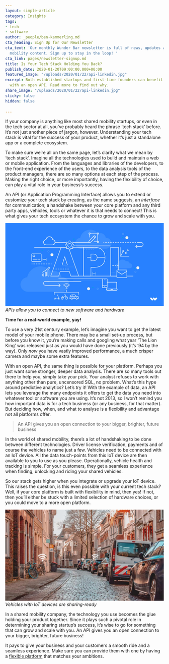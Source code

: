 ```yaml
---
layout: simple-article
category: Insights
tags:
- tech
- software
author: _people/ben-kammerling.md
cta_heading: Sign Up for Our Newsletter
cta_text: 'Our monthly Wunder Bar newsletter is full of news, updates and exciting
  mobility content. Sign up to stay in the loop! '
cta_link: pages/newsletter-signup.md
title: Is Your Tech Stack Holding You Back?
publish_date: 2020-01-20T09:00:00.000+00:00
featured_image: "/uploads/2020/01/22/api-linkedin.jpg"
excerpt: Both established startups and first-time founders can benefit from a platform
  with an open API. Read more to find out why.
share_image: "/uploads/2020/01/22/api-linkedin.jpg"
sticky: false
hidden: false

---
```

If your company is anything like most shared mobility startups, or even in the tech sector at all, you’ve probably heard the phrase ‘tech stack’ before. It’s not just another piece of jargon, however. Understanding your tech stack is vital for the success of your product, whether it’s just a standalone app or a complete ecosystem.

To make sure we’re all on the same page, let’s clarify what we mean by ‘tech stack’. Imagine all the technologies used to build and maintain a web or mobile application. From the languages and libraries of the developers, to the front-end experience of the users, to the data analysis tools of the product managers, there are so many options at each step of the process. Making the right choice, or more importantly, having the flexibility of choice, can play a vital role in your business’s success.

An API (or Application Programming Interface) allows you to extend or customize your tech stack by creating, as the name suggests, an _interface_ for communication; a handshake between your core platform and any third party apps, vehicles, tools or whatever it is that needs to connect! This is what gives your tech ecosystem the chance to grow and scale with you.

![](/uploads/2020/01/22/api-linkedin.jpg)_APIs allow you to connect to new software and hardware_

**Time for a real-world example, yay!**

To use a very 21st century example, let’s imagine you want to get the latest model of your mobile phone. There may be a small set-up process, but before you know it, you’re making calls and googling what year ‘The Lion King’ was released just as you would have done previously (it’s ‘94 by the way). Only _now_ you have vastly improved performance, a much crisper camera and maybe some extra features.

With an open API, the same thing is possible for your platform. Perhaps you just want some stronger, deeper data analysis. There are so many tools out there to help you, simply take your pick. Your analyst refuses to work with anything other than pure, uncensored SQL, no problem. What’s this hype around predictive analytics? Let’s try it! With the example of data, an API lets you leverage the many endpoints it offers to get the data you need into whatever tool or software you are using. It’s not 2013, so I won’t remind you how important data is for a tech business (or any business, for that matter). But deciding how, when, and what to analyse is a flexibility and advantage not all platforms offer.

> An API gives you an open connection to your bigger, brighter, future business

In the world of shared mobility, there’s a lot of handshaking to be done between different technologies. Driver license verification, payments and of course the vehicles to name just a few. Vehicles need to be connected with an IoT device. All the data touch-points from this IoT device are then available to you to use as you please. Operationally, vehicle health and tracking is simple. For your customers, they get a seamless experience when finding, unlocking and riding your shared vehicles.

So our stack gets higher when you integrate or upgrade your IoT device. This raises the question, is this even possible with your current tech stack? Well, if your core platform is built with flexibility in mind, then yes! If not, then you’ll either be stuck with a limited selection of hardware choices, or you could move to a more open platform.

![Bikes and cars parked with wifi symbols](/uploads/2020/01/23/iot-vehicles.jpg)_Vehicles with IoT devices are sharing-ready_

In a shared mobility company, the technology you use becomes the glue holding your product together. Since it plays such a pivotal role in determining your sharing startup’s success, it’s wise to go for something that can grow and scale with you. An API gives you an open connection to your bigger, brighter, future business!

It pays to give your business and your customers a smooth ride and a seamless experience. Make sure you can provide them with one by having a [flexible platform](https://www.wundermobility.com/fleet "Wunder Fleet - Technology for car, bike and scooter sharing") that matches your ambitions.